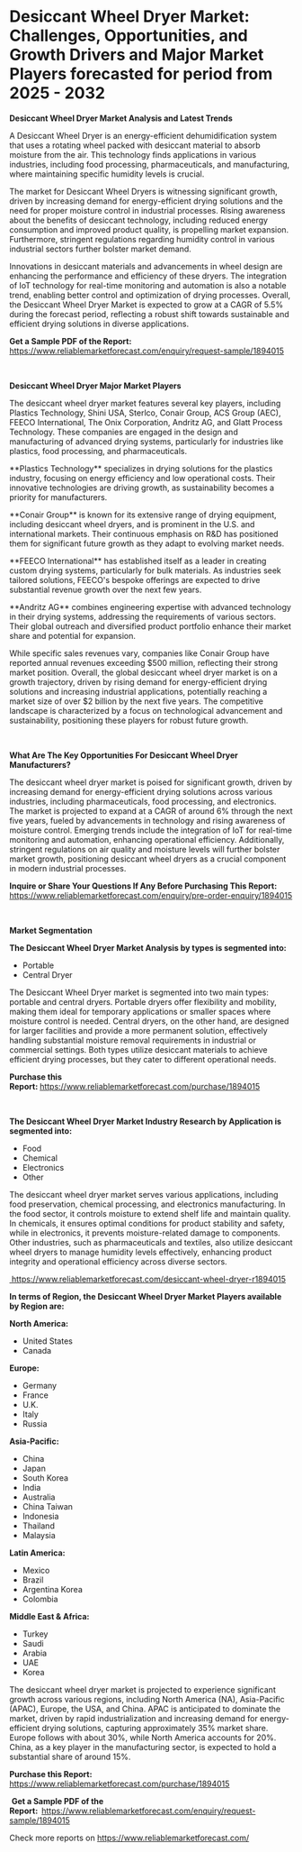 <p><h1>Desiccant Wheel Dryer Market: Challenges, Opportunities, and Growth Drivers and Major Market Players forecasted for period from 2025 - 2032</h1></p><p><strong>Desiccant Wheel Dryer Market Analysis and Latest Trends</strong></p>
<p><p>A Desiccant Wheel Dryer is an energy-efficient dehumidification system that uses a rotating wheel packed with desiccant material to absorb moisture from the air. This technology finds applications in various industries, including food processing, pharmaceuticals, and manufacturing, where maintaining specific humidity levels is crucial. </p><p>The market for Desiccant Wheel Dryers is witnessing significant growth, driven by increasing demand for energy-efficient drying solutions and the need for proper moisture control in industrial processes. Rising awareness about the benefits of desiccant technology, including reduced energy consumption and improved product quality, is propelling market expansion. Furthermore, stringent regulations regarding humidity control in various industrial sectors further bolster market demand. </p><p>Innovations in desiccant materials and advancements in wheel design are enhancing the performance and efficiency of these dryers. The integration of IoT technology for real-time monitoring and automation is also a notable trend, enabling better control and optimization of drying processes. Overall, the Desiccant Wheel Dryer Market is expected to grow at a CAGR of 5.5% during the forecast period, reflecting a robust shift towards sustainable and efficient drying solutions in diverse applications.</p></p>
<p><strong>Get a Sample PDF of the Report:&nbsp;</strong> <a href="https://www.reliablemarketforecast.com/enquiry/request-sample/1894015?utm_campaign=2925&utm_medium=2&utm_source=Github&utm_content=ia&utm_term=11042025&utm_id=desiccant-wheel-dryer">https://www.reliablemarketforecast.com/enquiry/request-sample/1894015</a></p>
<p>&nbsp;</p>
<p><strong>Desiccant Wheel Dryer Major Market Players</strong></p>
<p><p>The desiccant wheel dryer market features several key players, including Plastics Technology, Shini USA, Sterlco, Conair Group, ACS Group (AEC), FEECO International, The Onix Corporation, Andritz AG, and Glatt Process Technology. These companies are engaged in the design and manufacturing of advanced drying systems, particularly for industries like plastics, food processing, and pharmaceuticals.</p><p>**Plastics Technology** specializes in drying solutions for the plastics industry, focusing on energy efficiency and low operational costs. Their innovative technologies are driving growth, as sustainability becomes a priority for manufacturers. </p><p>**Conair Group** is known for its extensive range of drying equipment, including desiccant wheel dryers, and is prominent in the U.S. and international markets. Their continuous emphasis on R&D has positioned them for significant future growth as they adapt to evolving market needs.</p><p>**FEECO International** has established itself as a leader in creating custom drying systems, particularly for bulk materials. As industries seek tailored solutions, FEECO's bespoke offerings are expected to drive substantial revenue growth over the next few years. </p><p>**Andritz AG** combines engineering expertise with advanced technology in their drying systems, addressing the requirements of various sectors. Their global outreach and diversified product portfolio enhance their market share and potential for expansion.</p><p>While specific sales revenues vary, companies like Conair Group have reported annual revenues exceeding $500 million, reflecting their strong market position. Overall, the global desiccant wheel dryer market is on a growth trajectory, driven by rising demand for energy-efficient drying solutions and increasing industrial applications, potentially reaching a market size of over $2 billion by the next five years. The competitive landscape is characterized by a focus on technological advancement and sustainability, positioning these players for robust future growth.</p></p>
<p>&nbsp;</p>
<p><strong>What Are The Key Opportunities For Desiccant Wheel Dryer Manufacturers?</strong></p>
<p><p>The desiccant wheel dryer market is poised for significant growth, driven by increasing demand for energy-efficient drying solutions across various industries, including pharmaceuticals, food processing, and electronics. The market is projected to expand at a CAGR of around 6% through the next five years, fueled by advancements in technology and rising awareness of moisture control. Emerging trends include the integration of IoT for real-time monitoring and automation, enhancing operational efficiency. Additionally, stringent regulations on air quality and moisture levels will further bolster market growth, positioning desiccant wheel dryers as a crucial component in modern industrial processes.</p></p>
<p><strong>Inquire or Share Your Questions If Any Before Purchasing This Report:</strong> <a href="https://www.reliablemarketforecast.com/enquiry/pre-order-enquiry/1894015?utm_campaign=2925&utm_medium=2&utm_source=Github&utm_content=ia&utm_term=11042025&utm_id=desiccant-wheel-dryer">https://www.reliablemarketforecast.com/enquiry/pre-order-enquiry/1894015</a></p>
<p>&nbsp;</p>
<p><strong>Market Segmentation</strong></p>
<p><strong>The Desiccant Wheel Dryer Market Analysis by types is segmented into:</strong></p>
<p><ul><li>Portable</li><li>Central Dryer</li></ul></p>
<p><p>The Desiccant Wheel Dryer market is segmented into two main types: portable and central dryers. Portable dryers offer flexibility and mobility, making them ideal for temporary applications or smaller spaces where moisture control is needed. Central dryers, on the other hand, are designed for larger facilities and provide a more permanent solution, effectively handling substantial moisture removal requirements in industrial or commercial settings. Both types utilize desiccant materials to achieve efficient drying processes, but they cater to different operational needs.</p></p>
<p><strong>Purchase this Report:&nbsp;</strong><a href="https://www.reliablemarketforecast.com/purchase/1894015?utm_campaign=2925&utm_medium=2&utm_source=Github&utm_content=ia&utm_term=11042025&utm_id=desiccant-wheel-dryer">https://www.reliablemarketforecast.com/purchase/1894015</a></p>
<p>&nbsp;</p>
<p><strong>The Desiccant Wheel Dryer Market Industry Research by Application is segmented into:</strong></p>
<p><ul><li>Food</li><li>Chemical</li><li>Electronics</li><li>Other</li></ul></p>
<p><p>The desiccant wheel dryer market serves various applications, including food preservation, chemical processing, and electronics manufacturing. In the food sector, it controls moisture to extend shelf life and maintain quality. In chemicals, it ensures optimal conditions for product stability and safety, while in electronics, it prevents moisture-related damage to components. Other industries, such as pharmaceuticals and textiles, also utilize desiccant wheel dryers to manage humidity levels effectively, enhancing product integrity and operational efficiency across diverse sectors.</p></p>
<p><a href="https://www.reliablemarketforecast.com/desiccant-wheel-dryer-r1894015?utm_campaign=2925&utm_medium=2&utm_source=Github&utm_content=ia&utm_term=11042025&utm_id=desiccant-wheel-dryer">&nbsp;https://www.reliablemarketforecast.com/desiccant-wheel-dryer-r1894015</a></p>
<p><strong>In terms of Region, the Desiccant Wheel Dryer Market Players available by Region are:</strong></p>
<p>
    <p> <strong> North America: </strong>
        <ul>
            <li>United States</li>
            <li>Canada</li>
        </ul>
        </p> 
    <p> <strong> Europe: </strong>
        <ul>
            <li>Germany</li>
            <li>France</li>
            <li>U.K.</li>
            <li>Italy</li>
            <li>Russia</li>
        </ul>
        </p> 
    <p> <strong> Asia-Pacific: </strong>
        <ul>
            <li>China</li>
            <li>Japan</li>
            <li>South Korea</li>
            <li>India</li>
            <li>Australia</li>
            <li>China Taiwan</li>
            <li>Indonesia</li>
            <li>Thailand</li>
            <li>Malaysia</li>
        </ul>
        </p> 
    <p> <strong> Latin America: </strong>
        <ul>
            <li>Mexico</li>
            <li>Brazil</li>
            <li>Argentina Korea</li>
            <li>Colombia</li>
        </ul>
        </p> 
    <p> <strong> Middle East & Africa: </strong>
        <ul>
            <li>Turkey</li>
            <li>Saudi</li>
            <li>Arabia</li>
            <li>UAE</li>
            <li>Korea</li>
        </ul>
    </p>
    </p>
<p><p>The desiccant wheel dryer market is projected to experience significant growth across various regions, including North America (NA), Asia-Pacific (APAC), Europe, the USA, and China. APAC is anticipated to dominate the market, driven by rapid industrialization and increasing demand for energy-efficient drying solutions, capturing approximately 35% market share. Europe follows with about 30%, while North America accounts for 20%. China, as a key player in the manufacturing sector, is expected to hold a substantial share of around 15%.</p></p>
<p><strong>Purchase this Report: </strong><a href="https://www.reliablemarketforecast.com/purchase/1894015?utm_campaign=2925&utm_medium=2&utm_source=Github&utm_content=ia&utm_term=11042025&utm_id=desiccant-wheel-dryer">https://www.reliablemarketforecast.com/purchase/1894015</a></p>
<p>&nbsp;<strong>Get a Sample PDF of the Report:&nbsp;&nbsp;</strong><a href="https://www.reliablemarketforecast.com/enquiry/request-sample/1894015?utm_campaign=2925&utm_medium=2&utm_source=Github&utm_content=ia&utm_term=11042025&utm_id=desiccant-wheel-dryer">https://www.reliablemarketforecast.com/enquiry/request-sample/1894015</a></p>
<p><strong></strong></p>
<p>Check more reports on <a href="https://www.reliablemarketforecast.com/?utm_campaign=2925&utm_medium=2&utm_source=Github&utm_content=ia&utm_term=11042025&utm_id=desiccant-wheel-dryer">https://www.reliablemarketforecast.com/</a></p>